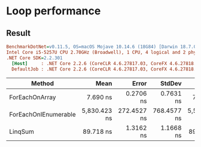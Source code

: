 # Loop performance

## Result

``` ini
BenchmarkDotNet=v0.11.5, OS=macOS Mojave 10.14.6 (18G84) [Darwin 18.7.0]
Intel Core i5-5257U CPU 2.70GHz (Broadwell), 1 CPU, 4 logical and 2 physical cores
.NET Core SDK=2.2.301
  [Host]     : .NET Core 2.2.6 (CoreCLR 4.6.27817.03, CoreFX 4.6.27818.02), 64bit RyuJIT
  DefaultJob : .NET Core 2.2.6 (CoreCLR 4.6.27817.03, CoreFX 4.6.27818.02), 64bit RyuJIT
```

|               Method |         Mean |       Error |      StdDev |       Median | Rank |
|--------------------- |-------------:|------------:|------------:|-------------:|-----:|
|       ForEachOnArray |     7.690 ns |   0.2706 ns |   0.7631 ns |     7.479 ns |    1 |
| ForEachOnIEnumerable | 5,830.423 ns | 272.4527 ns | 768.4577 ns | 5,597.898 ns |    3 |
|              LinqSum |    89.718 ns |   1.3162 ns |   1.1668 ns |    89.417 ns |    2 |

